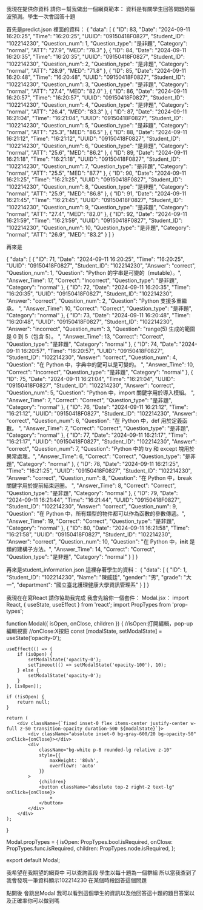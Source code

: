 我現在提供你資料 請你－幫我做出一個網頁範本：
資料是有關學生回答問題的腦波預測。學生一次會回答十題

首先是predict.json
裡面的資料：
{
"data": [
{
"ID": 83,
"Date": "2024-09-11 16:20:25",
"Time": "16:20:25",
"UUID": "09150418F0827",
"Student_ID": "102214230",
"Question_num": 1,
"Question_type": "是非題",
"Category": "normal",
"ATT": "27.9",
"MED": "78.3"
},
{
"ID": 84,
"Date": "2024-09-11 16:20:35",
"Time": "16:20:35",
"UUID": "09150418F0827",
"Student_ID": "102214230",
"Question_num": 2,
"Question_type": "是非題",
"Category": "normal",
"ATT": "28.9",
"MED": "71.8"
},
{
"ID": 85,
"Date": "2024-09-11 16:20:48",
"Time": "16:20:48",
"UUID": "09150418F0827",
"Student_ID": "102214230",
"Question_num": 3,
"Question_type": "是非題",
"Category": "normal",
"ATT": "27.4",
"MED": "82.0"
},
{
"ID": 86,
"Date": "2024-09-11 16:20:57",
"Time": "16:20:57",
"UUID": "09150418F0827",
"Student_ID": "102214230",
"Question_num": 4,
"Question_type": "是非題",
"Category": "normal",
"ATT": "26.4",
"MED": "83.3"
},
{
"ID": 87,
"Date": "2024-09-11 16:21:04",
"Time": "16:21:04",
"UUID": "09150418F0827",
"Student_ID": "102214230",
"Question_num": 5,
"Question_type": "是非題",
"Category": "normal",
"ATT": "25.3",
"MED": "86.5"
},
{
"ID": 88,
"Date": "2024-09-11 16:21:12",
"Time": "16:21:12",
"UUID": "09150418F0827",
"Student_ID": "102214230",
"Question_num": 6,
"Question_type": "是非題",
"Category": "normal",
"ATT": "25.6",
"MED": "86.2"
},
{
"ID": 89,
"Date": "2024-09-11 16:21:18",
"Time": "16:21:18",
"UUID": "09150418F0827",
"Student_ID": "102214230",
"Question_num": 7,
"Question_type": "是非題",
"Category": "normal",
"ATT": "25.5",
"MED": "87.7"
},
{
"ID": 90,
"Date": "2024-09-11 16:21:25",
"Time": "16:21:25",
"UUID": "09150418F0827",
"Student_ID": "102214230",
"Question_num": 8,
"Question_type": "是非題",
"Category": "normal",
"ATT": "25.9",
"MED": "86.8"
},
{
"ID": 91,
"Date": "2024-09-11 16:21:45",
"Time": "16:21:45",
"UUID": "09150418F0827",
"Student_ID": "102214230",
"Question_num": 9,
"Question_type": "是非題",
"Category": "normal",
"ATT": "27.4",
"MED": "82.0"
},
{
"ID": 92,
"Date": "2024-09-11 16:21:59",
"Time": "16:21:59",
"UUID": "09150418F0827",
"Student_ID": "102214230",
"Question_num": 10,
"Question_type": "是非題",
"Category": "normal",
"ATT": "26.9",
"MED": "83.2"
}
]
}

再來是

{
"data": [
{
"ID": 71,
"Date": "2024-09-11 16:20:25",
"Time": "16:20:25",
"UUID": "09150418F0827",
"Student_ID": "102214230",
"Answer": "correct",
"Question_num": 1,
"Question": "Python 的字串是可變的（mutable）。",
"Answer_Time": 17,
"Correct": "Incorrect",
"Question_type": "是非題",
"Category": "normal"
},
{
"ID": 72,
"Date": "2024-09-11 16:20:35",
"Time": "16:20:35",
"UUID": "09150418F0827",
"Student_ID": "102214230",
"Answer": "correct",
"Question_num": 2,
"Question": "Python 支援多重繼承。 ",
"Answer_Time": 10,
"Correct": "Correct",
"Question_type": "是非題",
"Category": "normal"
},
{
"ID": 73,
"Date": "2024-09-11 16:20:48",
"Time": "16:20:48",
"UUID": "09150418F0827",
"Student_ID": "102214230",
"Answer": "incorrect",
"Question_num": 3,
"Question": "range(5) 生成的範圍是 0 到 5（包含 5）。 ",
"Answer_Time": 13,
"Correct": "Correct",
"Question_type": "是非題",
"Category": "normal"
},
{
"ID": 74,
"Date": "2024-09-11 16:20:57",
"Time": "16:20:57",
"UUID": "09150418F0827",
"Student_ID": "102214230",
"Answer": "correct",
"Question_num": 4,
"Question": "在 Python 中，字典中的鍵可以是可變的。 ",
"Answer_Time": 10,
"Correct": "Incorrect",
"Question_type": "是非題",
"Category": "normal"
},
{
"ID": 75,
"Date": "2024-09-11 16:21:04",
"Time": "16:21:04",
"UUID": "09150418F0827",
"Student_ID": "102214230",
"Answer": "correct",
"Question_num": 5,
"Question": "Python 中，import 關鍵字用於導入模組。 ",
"Answer_Time": 7,
"Correct": "Correct",
"Question_type": "是非題",
"Category": "normal"
},
{
"ID": 76,
"Date": "2024-09-11 16:21:12",
"Time": "16:21:12",
"UUID": "09150418F0827",
"Student_ID": "102214230",
"Answer": "correct",
"Question_num": 6,
"Question": "在 Python 中，def 用於定義函數。 ",
"Answer_Time": 7,
"Correct": "Correct",
"Question_type": "是非題",
"Category": "normal"
},
{
"ID": 77,
"Date": "2024-09-11 16:21:17",
"Time": "16:21:17",
"UUID": "09150418F0827",
"Student_ID": "102214230",
"Answer": "correct",
"Question_num": 7,
"Question": "Python 中的 try 和 except 塊用於異常處理。",
"Answer_Time": 6,
"Correct": "Correct",
"Question_type": "是非題",
"Category": "normal"
},
{
"ID": 78,
"Date": "2024-09-11 16:21:25",
"Time": "16:21:25",
"UUID": "09150418F0827",
"Student_ID": "102214230",
"Answer": "correct",
"Question_num": 8,
"Question": "在 Python 中，break 關鍵字用於提前結束迴圈。 ",
"Answer_Time": 8,
"Correct": "Correct",
"Question_type": "是非題",
"Category": "normal"
},
{
"ID": 79,
"Date": "2024-09-11 16:21:44",
"Time": "16:21:44",
"UUID": "09150418F0827",
"Student_ID": "102214230",
"Answer": "correct",
"Question_num": 9,
"Question": "在 Python 中，所有類型的物件都可以作為函數的參數傳遞。",
"Answer_Time": 19,
"Correct": "Correct",
"Question_type": "是非題",
"Category": "normal"
},
{
"ID": 80,
"Date": "2024-09-11 16:21:58",
"Time": "16:21:58",
"UUID": "09150418F0827",
"Student_ID": "102214230",
"Answer": "correct",
"Question_num": 10,
"Question": "在 Python 中，__init__ 是類的建構子方法。",
"Answer_Time": 14,
"Correct": "Correct",
"Question_type": "是非題",
"Category": "normal"
}
]
}

再來是student_information.json
這裡存著學生的資料：
{
"data": [
{
"ID": 1,
"Student_ID": "102214230",
"Name": "陳威廷",
"gender": "男",
"grade": "大一",
"department": "國立臺北護理健康大學資訊管理系"
}
]
}


我現在在寫React
請你協助我完成 我會先給你一個套件：
Modal.jsx：
import React, { useState, useEffect } from 'react';
import PropTypes from 'prop-types';

function Modal({ isOpen, onClose, children }) {
//isOpen:打開編輯，pop-up編輯視窗
//onClose:X按鈕
const [modalState, setModalState] = useState('opacity-0');

    useEffect(() => {
        if (isOpen) {
            setModalState('opacity-0');
            setTimeout(() => setModalState('opacity-100'), 10);
        } else {
            setModalState('opacity-0');
        }
    }, [isOpen]);

    if (!isOpen) {
        return null;
    }

    return (
        <div className={`fixed inset-0 flex items-center justify-center w-full z-50 transition-opacity duration-500 ${modalState}`}>
            <div className="absolute inset-0 bg-gray-600/20 bg-opacity-50" onClick={onClose}></div>
            <div
                className="bg-white p-8 rounded-lg relative z-10"
                style={{
                    maxHeight: '80vh',
                    overflowY: 'auto'
                }}
            >
                {children}
                <button className="absolute top-2 right-2 text-lg" onClick={onClose}>
                    ✕
                </button>
            </div>
        </div>
    );
}

Modal.propTypes = {
isOpen: PropTypes.bool.isRequired,
onClose: PropTypes.func.isRequired,
children: PropTypes.node.isRequired,
};

export default Modal;




我希望在我期望的網頁中 可以查詢區段 學生以每十題為一個群組 所以當我查到了 我會發現一筆資料顯示102214230 在某個時段回答這個問題

點開後 會跳出Modal 我可以看到這個學生的資訊以及他回答這十題的題目答案以及正確率你可以做到嗎




